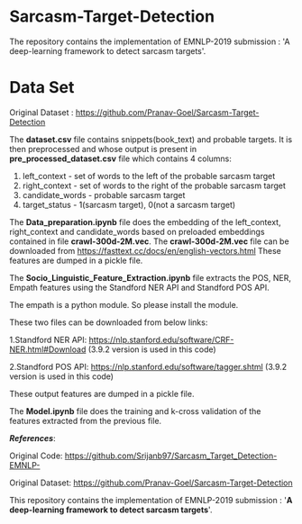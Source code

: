 # Sarcasm-Target-Detection

The repository contains the implementation of EMNLP-2019 submission : 'A deep-learning framework to detect sarcasm targets'.

# Data Set
Original Dataset : https://github.com/Pranav-Goel/Sarcasm-Target-Detection

The **dataset.csv** file contains snippets(book_text) and probable targets.
It is then preprocessed and whose output is present in **pre_processed_dataset.csv** file which contains 4 columns:
1. left_context - set of words to the left of the probable sarcasm target
2. right_context - set of words to the right of the probable sarcasm target
3. candidate_words - probable sarcasm target 
4. target_status - 1(sarcasm target), 0(not a sarcasm target)  

The **Data_preparation.ipynb** file does the embedding of the left_context, right_context and candidate_words based on preloaded embeddings contained in file **crawl-300d-2M.vec**.
The **crawl-300d-2M.vec** file can be downloaded from https://fasttext.cc/docs/en/english-vectors.html
These features are dumped in a pickle file.

The **Socio_Linguistic_Feature_Extraction.ipynb** file  extracts the POS, NER, Empath features using the Standford NER API and Standford POS API. 

The empath is a python module. So please install the module.

These two files can be downloaded from below links:

1.Standford NER API: https://nlp.stanford.edu/software/CRF-NER.html#Download (3.9.2 version is used in this code)

2.Standford POS API: https://nlp.stanford.edu/software/tagger.shtml (3.9.2 version is used in this code)

These output features are dumped in a pickle file.

The **Model.ipynb** file does the training and k-cross validation of the features extracted from the previous file.

***References***:

Original Code: https://github.com/Srijanb97/Sarcasm_Target_Detection-EMNLP-

Original Dataset: https://github.com/Pranav-Goel/Sarcasm-Target-Detection

This repository contains the implementation of EMNLP-2019 submission : '**A deep-learning framework to detect sarcasm targets**'.
